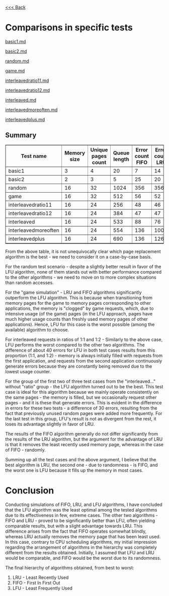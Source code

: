 [<<< Back](../../readme.md)

# Comparisons in specific tests

[basic1.md](./basic1.md)

[basic2.md](./basic2.md)

[random.md](./random.md)

[game.md](./game.md)

[interleavedratio11.md](./interleavedratio11.md)

[interleavedratio12.md](./interleavedratio12.md)

[interleaved.md](./interleaved.md)

[interleavedmoreoften.md](./interleavedmoreoften.md)

[interleavedplus.md](./interleavedplus.md)

## Summary

<table border="1">
  <thead>
    <tr>
      <th>Test name</th>
      <th>Memory size</th>
      <th>Unique pages count</th>
      <th>Queue length</th>
      <th>Error count FIFO</th>
      <th>Error count LRU</th>
      <th>Error count LFU</th>
    </tr>
  </thead>
  <tbody>
    <tr>
      <td>basic1</td>
      <td>3</td>
      <td>4</td>
      <td>20</td>
      <td>7</td>
      <td>14</td>
      <td>9</td>
    </tr>
    <tr>
      <td>basic2</td>
      <td>2</td>
      <td>3</td>
      <td>5</td>
      <td>25</td>
      <td>20</td>
      <td>19</td>
    </tr>
    <tr>
      <td>random</td>
      <td>16</td>
      <td>32</td>
      <td>1024</td>
      <td>356</td>
      <td>356</td>
      <td>337</td>
    </tr>
    <tr>
      <td>game</td>
      <td>16</td>
      <td>32</td>
      <td>512</td>
      <td>56</td>
      <td>52</td>
      <td>120</td>
    </tr>
    <tr>
      <td>interleavedratio11</td>
      <td>16</td>
      <td>24</td>
      <td>256</td>
      <td>48</td>
      <td>46</td>
      <td>92</td>
    </tr>
    <tr>
      <td>interleavedratio12</td>
      <td>16</td>
      <td>24</td>
      <td>384</td>
      <td>47</td>
      <td>47</td>
      <td>131</td>
    </tr>
    <tr>
      <td>interleaved</td>
      <td>16</td>
      <td>24</td>
      <td>533</td>
      <td>88</td>
      <td>76</td>
      <td>48</td>
    </tr>
    <tr>
      <td>interleavedmoreoften</td>
      <td>16</td>
      <td>24</td>
      <td>554</td>
      <td>136</td>
      <td>100</td>
      <td>83</td>
    </tr>
    <tr>
      <td>interleavedplus</td>
      <td>16</td>
      <td>24</td>
      <td>690</td>
      <td>136</td>
      <td>126</td>
      <td>152</td>
    </tr>
  </tbody>
</table>

From the above table, it is not unequivocally clear which page replacement algorithm is the best - we need to consider it on a case-by-case basis.

For the random test scenario - despite a slightly better result in favor of the LFU algorithm, none of them stands out with better performance compared to the other algorithms - we need to move on to more complex situations than random accesses.

For the "game simulation" - LRU and FIFO algorithms significantly outperform the LFU algorithm. This is because when transitioning from memory pages for the game to memory pages corresponding to other applications, the memory is "clogged" by game requests, which, due to intensive usage (of the game) pages (in the LFU approach, pages have much higher usage counts than freshly used memory pages of other applications). Hence, LFU for this case is the worst possible (among the available) algorithm to choose.

For interleaved requests in ratios of 1:1 and 1:2 - Similarly to the above case, LFU performs the worst compared to the other two algorithms. The difference of about 40 errors for LFU in both test cases results from this proportion (1:1, and 1:2) - memory is always initially filled with requests from the first application, and requests from the second application continuously generate errors because they are constantly being removed due to the lowest usage counter.

For the group of the first two of three test cases from the "interleaved..." without "ratio" group - the LFU algorithm turned out to be the best. This test case is ideal for this algorithm because we mainly operate consistently on the same pages - the memory is filled, but we occasionally request other pages - and it is these that generate errors. This is evident in the difference in errors for these two tests - a difference of 30 errors, resulting from the fact that previously unused random pages were added more frequently. For the last test in this group, LFU's result is not as divergent from the rest, it loses its advantage slightly in favor of LRU.

The results of the FIFO algorithm generally do not differ significantly from the results of the LRU algorithm, but the argument for the advantage of LRU is that it removes the least recently used memory page, whereas in the case of FIFO - randomly.

Summing up all the test cases and the above argument, I believe that the best algorithm is LRU, the second one - due to randomness - is FIFO, and the worst one is LFU because it fills up the memory in most cases.

# Conclusion

Conducting simulations of FIFO, LRU, and LFU algorithms, I have concluded that the LFU algorithm was the least optimal among the tested algorithms due to its effectiveness in few, extreme cases. The other two algorithms - FIFO and LRU - proved to be significantly better than LFU, often yielding comparable results, but with a slight advantage towards LRU. This difference arises from the fact that FIFO operates somewhat blindly, whereas LRU actually removes the memory page that has been least used. In this case, contrary to CPU scheduling algorithms, my initial impression regarding the arrangement of algorithms in the hierarchy was completely different from the results obtained. Initially, I assumed that LFU and LRU would be comparable, and FIFO would be the worst due to its randomness.

The final hierarchy of algorithms obtained, from best to worst:

1. LRU - Least Recently Used
2. FIFO - First In First Out
3. LFU - Least Frequently Used
